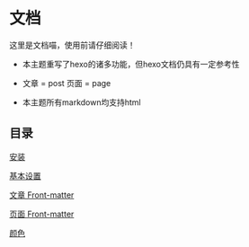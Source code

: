# 文档

这里是文档喵，使用前请仔细阅读！

* 本主题重写了hexo的诸多功能，但hexo文档仍具有一定参考性

* 文章 = post 页面 = page

* 本主题所有markdown均支持html

## 目录

[安装](./setup.md)

[基本设置](./setting.md)

[文章 Front-matter](./Post-Front-matter.md)

[页面 Front-matter](./Page-Front-matter.md)

[颜色](./color.md)